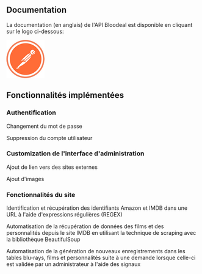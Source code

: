 
## Documentation

La documentation (en anglais) de l'API Bloodeal est disponible en cliquant sur le logo ci-dessous:

<a href="https://documenter.getpostman.com/view/16167513/Uyr7HeJk" target="_blank">
<img src="https://github.com/jpvincent1980/jpvincent1980/blob/main/assets/img/logo-postman.png" />
</a>

## Fonctionnalités implémentées

### Authentification
Changement du mot de passe

Suppression du compte utilisateur

### Customization de l'interface d'administration
Ajout de lien vers des sites externes

Ajout d'images


### Fonctionnalités du site

Identification et récupération des identifiants Amazon et IMDB dans une URL à l'aide d'expressions régulières (REGEX)

Automatisation de la récupération de données des films et des personnalités depuis le site IMDB en utilisant la technique de scraping avec la bibliothèque BeautifulSoup

Automatisation de la génération de nouveaux enregistrements dans les tables blu-rays, films et personnalités suite à une demande lorsque celle-ci est validée par un administrateur à l'aide des signaux